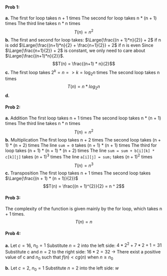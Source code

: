 #### Prob 1:

**a.**
The first for loop takes n + 1 times
The second for loop takes n * (n + 1) times
The third line takes n * n times
$$T(n) = n^2$$
**b.**
The first and second for loop takes:
$\Large{\frac{(n + 1)*n}{2}} + 2$ if n is odd
$\Large{\frac{(n+1)*n}{2} + \frac{n+1}{2}} + 2$ if n is even
Since $\Large{\frac{n+1}{2}} + 2$ is constant, we only need to care about $\Large{\frac{(n+1)*n}{2}}$.
$$T(n) = \frac{(n+1) * n}{2}$$ 
**c.**
The first loop takes $2^{k}= n => k = \log_2n$ times
The second loop takes n times
$$T(n) = n * log_2n$$
**d.**

#### Prob 2:
**a.** Addition
The first loop takes n + 1 times
The second loop takes n * (n + 1) times
The third line takes n * n times
$$T(n) = n^2$$
**b.** Multiplication
The first loop takes n + 2 times
The second loop takes (n + 1) * (n + 2) times
The line `sum = 0` takes (n + 1) * (n + 1) times
The third for loop takes (n + 1) * (n + 1) * (n + 2) times
The line `sum = sum + b[i][k] * c[k][j]` takes $(n + 1)^3$ times
The line `a[i][j] = sum;` takes $(n+1)^2$ times
$$T(n) = n^3$$
**c.** Transposition
The first loop takes n + 1 times
The second loop takes $\Large{\frac{(n + 1) * (n + 1)}{2}}$
$$T(n) = \frac{(n + 1)^{2}}{2} = n ^ 2$$

#### Prob 3:
The complexity of the function is given mainly by the for loop, which takes n + 1 times.
$$T(n) = n$$
#### Prob 4:
**a.**
Let $c = 16$, $n_{0}= 1$
Substitute $n = 2$ into the left side: $4*2^2 + 7*2 + 1 = 31$
Substitute c and $n = 2$ to the right side: $16 * 2 = 32$
→ There exist a positive value of c and $n_0$ such that $f(n) < cg(n)$ when $n \geq n_0$ 

**b.**
Let $c = 2$, $n_{0}= 1$
Substitute $n= 2$ into the left side: $w$